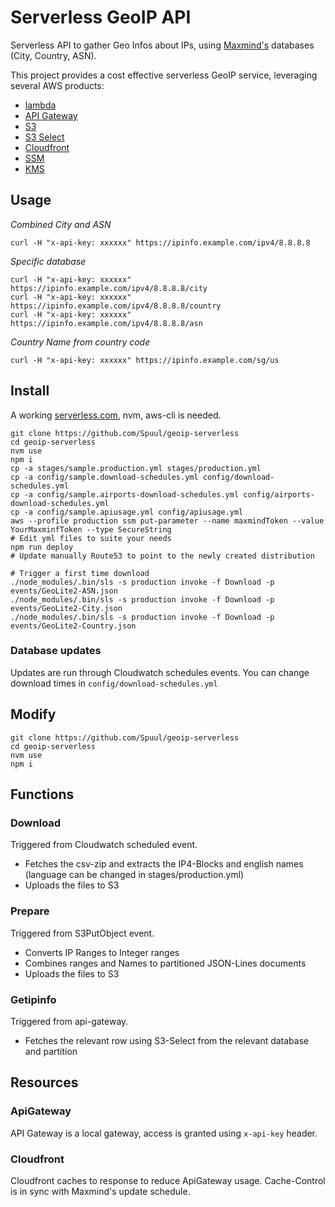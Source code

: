 # Serverless GeoIP API
Serverless API to gather Geo Infos about IPs, using [Maxmind's](https://www.maxmind.com) databases (City, Country, ASN).

This project provides a cost effective serverless GeoIP service, leveraging several AWS products:
- [lambda](https://aws.amazon.com/lambda/features/)
- [API Gateway](https://aws.amazon.com/api-gateway/)
- [S3](https://aws.amazon.com/s3/)
- [S3 Select](https://aws.amazon.com/blogs/aws/s3-glacier-select/)
- [Cloudfront](https://aws.amazon.com/cloudfront/)
- [SSM](https://docs.aws.amazon.com/systems-manager/latest/userguide/what-is-systems-manager.html)
- [KMS](https://aws.amazon.com/kms/)

## Usage
*Combined City and ASN*
```
curl -H "x-api-key: xxxxxx" https://ipinfo.example.com/ipv4/8.8.8.8
```
*Specific database*
```
curl -H "x-api-key: xxxxxx" https://ipinfo.example.com/ipv4/8.8.8.8/city
curl -H "x-api-key: xxxxxx" https://ipinfo.example.com/ipv4/8.8.8.8/country
curl -H "x-api-key: xxxxxx" https://ipinfo.example.com/ipv4/8.8.8.8/asn
```
*Country Name from country code*
```
curl -H "x-api-key: xxxxxx" https://ipinfo.example.com/sg/us
```
## Install
A working [serverless.com](https://serverless.com), nvm, aws-cli is needed.
```
git clone https://github.com/Spuul/geoip-serverless
cd geoip-serverless
nvm use
npm i
cp -a stages/sample.production.yml stages/production.yml
cp -a config/sample.download-schedules.yml config/download-schedules.yml
cp -a config/sample.airports-download-schedules.yml config/airports-download-schedules.yml
cp -a config/sample.apiusage.yml config/apiusage.yml
aws --profile production ssm put-parameter --name maxmindToken --value YourMaxminfToken --type SecureString
# Edit yml files to suite your needs
npm run deploy
# Update manually Route53 to point to the newly created distribution

# Trigger a first time download
./node_modules/.bin/sls -s production invoke -f Download -p events/GeoLite2-ASN.json
./node_modules/.bin/sls -s production invoke -f Download -p events/GeoLite2-City.json
./node_modules/.bin/sls -s production invoke -f Download -p events/GeoLite2-Country.json
```
### Database updates
Updates are run through Cloudwatch schedules events. You can change download times in `config/download-schedules.yml`

## Modify
```
git clone https://github.com/Spuul/geoip-serverless
cd geoip-serverless
nvm use
npm i
```

## Functions
### Download
Triggered from Cloudwatch scheduled event.
- Fetches the csv-zip and extracts the IP4-Blocks and english names (language can be changed in stages/production.yml)
- Uploads the files to S3

### Prepare
Triggered from S3PutObject event.
- Converts IP Ranges to Integer ranges
- Combines ranges and Names to partitioned JSON-Lines documents
- Uploads the files to S3

### Getipinfo
Triggered from api-gateway.
- Fetches the relevant row using S3-Select from the relevant database and partition

## Resources
### ApiGateway
API Gateway is a local gateway, access is granted using `x-api-key` header.

### Cloudfront
Cloudfront caches to response to reduce ApiGateway usage. Cache-Control is in sync with Maxmind's update schedule.
